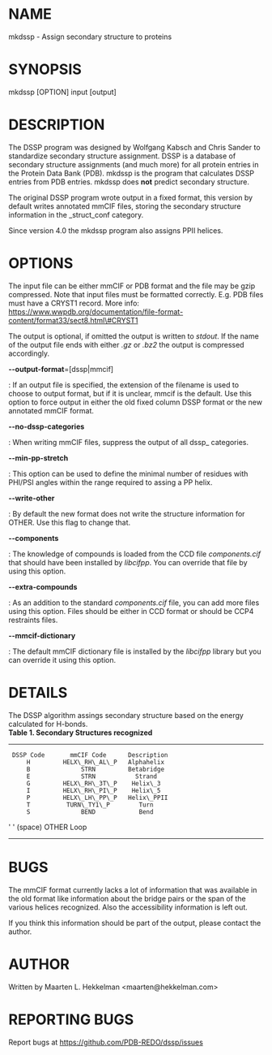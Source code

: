 NAME
====

mkdssp - Assign secondary structure to proteins

SYNOPSIS
========

mkdssp \[OPTION\] input \[output\]

DESCRIPTION
===========

The DSSP program was designed by Wolfgang Kabsch and Chris Sander to
standardize secondary structure assignment. DSSP is a database of
secondary structure assignments (and much more) for all protein entries
in the Protein Data Bank (PDB). mkdssp is the program that calculates
DSSP entries from PDB entries. mkdssp does **not** predict secondary
structure.

The original DSSP program wrote output in a fixed format, this version
by default writes annotated mmCIF files, storing the secondary structure
information in the \_struct\_conf category.

Since version 4.0 the mkdssp program also assigns PPII helices.

OPTIONS
=======

The input file can be either mmCIF or PDB format and the file may be
gzip compressed. Note that input files must be formatted correctly. E.g.
PDB files must have a CRYST1 record. More info:
https://www.wwpdb.org/documentation/file-format-content/format33/sect8.html\#CRYST1

The output is optional, if omitted the output is written to *stdout*. If
the name of the output file ends with either *.gz* or *.bz2* the output
is compressed accordingly.

**\--output-format**=\[dssp\|mmcif\]

:   If an output file is specified, the extension of the filename is
    used to choose to output format, but if it is unclear, mmcif is the
    default. Use this option to force output in either the old fixed
    column DSSP format or the new annotated mmCIF format.

**\--no-dssp-categories**

:   When writing mmCIF files, suppress the output of all dssp\_
    categories.

**\--min-pp-stretch**

:   This option can be used to define the minimal number of residues
    with PHI/PSI angles within the range required to assing a PP helix.

**\--write-other**

:   By default the new format does not write the structure information
    for OTHER. Use this flag to change that.

**\--components**

:   The knowledge of compounds is loaded from the CCD file
    *components.cif* that should have been installed by *libcifpp*. You
    can override that file by using this option.

**\--extra-compounds**

:   As an addition to the standard *components.cif* file, you can add
    more files using this option. Files should be either in CCD format
    or should be CCP4 restraints files.

**\--mmcif-dictionary**

:   The default mmCIF dictionary file is installed by the *libcifpp*
    library but you can override it using this option.

DETAILS
=======

The DSSP algorithm assings secondary structure based on the energy
calculated for H-bonds.\
**Table 1. Secondary Structures recognized**

  --------------- ----------------- -------------
     DSSP Code       mmCIF Code      Description
         H         HELX\_RH\_AL\_P   Alphahelix
         B              STRN         Betabridge
         E              STRN           Strand
         G         HELX\_RH\_3T\_P    Helix\_3
         I         HELX\_RH\_PI\_P    Helix\_5
         P         HELX\_LH\_PP\_P   Helix\_PPII
         T          TURN\_TY1\_P        Turn
         S              BEND            Bend
   \' \' (space)        OTHER           Loop
  --------------- ----------------- -------------

BUGS
====

The mmCIF format currently lacks a lot of information that was available
in the old format like information about the bridge pairs or the span of
the various helices recognized. Also the accessibility information is
left out.

If you think this information should be part of the output, please
contact the author.

AUTHOR
======

Written by Maarten L. Hekkelman \<maarten\@hekkelman.com\>

REPORTING BUGS
==============

Report bugs at https://github.com/PDB-REDO/dssp/issues
